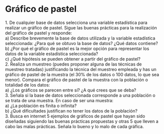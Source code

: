 <h1>Gráfico de pastel</h1>
<p>1. De cualquier base de datos selecciona una variable estadística para realizar un gráfico de pastel. Sigue las buenas prácticas para la realización del gráfico de pastel y responde:<br>
a) Describe brevemente la base de datos utilizada y la variable estadística seleccionada: ¿Para qué se obtuvo la base de datos? ¿Qué datos contiene? <br>
b) ¿Por qué el gráfico de pastel es la mejor opción para representar los datos de la variable estadística seleccionada?<br>
c) ¿Qué hipótesis se pueden obtener a partir del gráfico de pastel?<br>
2. Realiza un muestreo (puedes proponer alguna de las técnicas de muestreo tratadas) justificando la técnica del muestreo empleada y has un gráfico de pastel de la muestra (el 30% de los datos o 100 datos, lo que sea menor). Compara el gráfico de pastel de la muestra con la población o totalidad de los datos:<br>
a) ¿Los gráficos se parecen entre sí? ¿A qué crees que se deba?<br>
3. Señala si la base de datos seleccionada corresponde a una población o se trata de una muestra. En caso de ser una muestra:<br>
a) ¿La población es finita o infinita?<br>
b) ¿Qué dificultades justifican no tener los datos de la población? <br>
3. Busca en internet 5 ejemplos de gráficos de pastel que hayan sido diseñadas siguiendo las buenas prácticas propuestas y otras 5 que lleven a cabo las malas prácticas. Señala lo bueno y lo malo de cada gráfica. <br>
</p>
